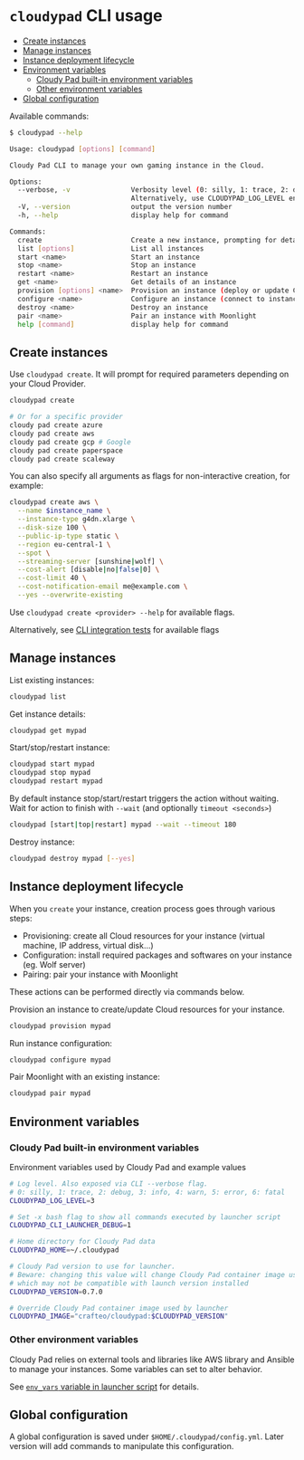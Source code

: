# `cloudypad` CLI usage

- [Create instances](#create-instances)
- [Manage instances](#manage-instances)
- [Instance deployment lifecycle](#instance-deployment-lifecycle)
- [Environment variables](#environment-variables)
  - [Cloudy Pad built-in environment variables](#cloudy-pad-built-in-environment-variables)
  - [Other environment variables](#other-environment-variables)
- [Global configuration](#global-configuration)

Available commands:

```sh
$ cloudypad --help

Usage: cloudypad [options] [command]

Cloudy Pad CLI to manage your own gaming instance in the Cloud.

Options:
  --verbose, -v               Verbosity level (0: silly, 1: trace, 2: debug, 3: info, 4: warn, 5: error, 6: fatal)
                              Alternatively, use CLOUDYPAD_LOG_LEVEL environment variable.
  -V, --version               output the version number
  -h, --help                  display help for command

Commands:
  create                      Create a new instance, prompting for details. Use `create <provider> for provider-specific creation commands.`
  list [options]              List all instances
  start <name>                Start an instance
  stop <name>                 Stop an instance
  restart <name>              Restart an instance
  get <name>                  Get details of an instance
  provision [options] <name>  Provision an instance (deploy or update Cloud resources)
  configure <name>            Configure an instance (connect to instance and install drivers, packages, etc.)
  destroy <name>              Destroy an instance
  pair <name>                 Pair an instance with Moonlight
  help [command]              display help for command
```

## Create instances

Use `cloudypad create`. It will prompt for required parameters depending on your Cloud Provider.

```sh
cloudypad create 

# Or for a specific provider
cloudy pad create azure
cloudy pad create aws
cloudy pad create gcp # Google
cloudy pad create paperspace
cloudy pad create scaleway
```

You can also specify all arguments as flags for non-interactive creation, for example:

```sh
cloudypad create aws \
  --name $instance_name \
  --instance-type g4dn.xlarge \
  --disk-size 100 \
  --public-ip-type static \
  --region eu-central-1 \
  --spot \
  --streaming-server [sunshine|wolf] \
  --cost-alert [disable|no|false|0] \
  --cost-limit 40 \
  --cost-notification-email me@example.com \
  --yes --overwrite-existing
```

Use `cloudypad create <provider> --help` for available flags.

Alternatively, see [CLI integration tests](https://github.com/PierreBeucher/cloudypad/blob/master/test/integ/cli-full-lifecycle) for available flags

## Manage instances

List existing instances:

```sh
cloudypad list
```

Get instance details:

```sh
cloudypad get mypad
```

Start/stop/restart instance:

```sh
cloudypad start mypad
cloudypad stop mypad
cloudypad restart mypad
```

By default instance stop/start/restart triggers the action without waiting. Wait for action to finish with `--wait` (and optionally `timeout <seconds>`)

```sh
cloudypad [start|top|restart] mypad --wait --timeout 180
```

Destroy instance:

```sh
cloudypad destroy mypad [--yes]
```

## Instance deployment lifecycle

When you `create` your instance, creation process goes through various steps:

- Provisioning: create all Cloud resources for your instance (virtual machine, IP address, virtual disk...)
- Configuration: install required packages and softwares on your instance (eg. Wolf server)
- Pairing: pair your instance with Moonlight

These actions can be performed directly via commands below.

Provision an instance to create/update Cloud resources for your instance.

```sh
cloudypad provision mypad
```

Run instance configuration:

```sh
cloudypad configure mypad
```

Pair Moonlight with an existing instance:

```sh
cloudypad pair mypad
```

## Environment variables

### Cloudy Pad built-in environment variables

Environment variables used by Cloudy Pad and example values

```sh
# Log level. Also exposed via CLI --verbose flag.
# 0: silly, 1: trace, 2: debug, 3: info, 4: warn, 5: error, 6: fatal
CLOUDYPAD_LOG_LEVEL=3

# Set -x bash flag to show all commands executed by launcher script
CLOUDYPAD_CLI_LAUNCHER_DEBUG=1

# Home directory for Cloudy Pad data
CLOUDYPAD_HOME=~/.cloudypad

# Cloudy Pad version to use for launcher.
# Beware: changing this value will change Cloudy Pad container image used
# which may not be compatible with launch version installed
CLOUDYPAD_VERSION=0.7.0

# Override Cloudy Pad container image used by launcher
CLOUDYPAD_IMAGE="crafteo/cloudypad:$CLOUDYPAD_VERSION"
```

### Other environment variables

Cloudy Pad relies on external tools and libraries like AWS library and Ansible to manage your instances. Some variables can set to alter behavior.

See [`env_vars` variable in launcher script](https://github.com/PierreBeucher/cloudypad/blob/master/cloudypad.sh#L117C11-L117C19) for details. 

## Global configuration

A global configuration is saved under `$HOME/.cloudypad/config.yml`. Later version will add commands to manipulate this configuration.